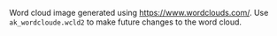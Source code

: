 Word cloud image generated using https://www.wordclouds.com/. Use `ak_wordcloude.wcld2` to make future changes to the word cloud.
